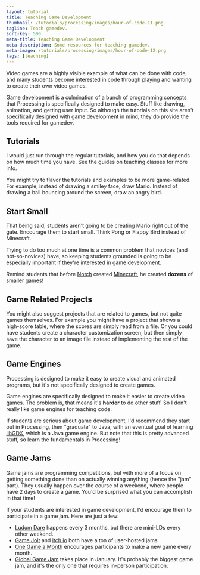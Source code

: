 ```yaml
---
layout: tutorial
title: Teaching Game Development
thumbnail: /tutorials/processing/images/hour-of-code-11.png
tagline: Teach gamedev.
sort-key: 500
meta-title: Teaching Game Development
meta-description: Some resources for teaching gamedev.
meta-image: /tutorials/processing/images/hour-of-code-12.png
tags: [teaching]
---
```


Video games are a highly visible example of what can be done with code, and many students become interested in code through playing and wanting to create their own video games. 

Game development is a culmination of a bunch of programming concepts that Processing is specifically designed to make easy. Stuff like drawing, animation, and getting user input. So although the tutorials on this site aren't specifically designed with game development in mind, they do provide the tools required for gamedev.

## Tutorials

I would just run through the regular tutorials, and how you do that depends on how much time you have. See the guides on teaching classes for more info.

You might try to flavor the tutorials and examples to be more game-related. For example, instead of drawing a smiley face, draw Mario. Instead of drawing a ball bouncing around the screen, draw an angry bird.

## Start Small

That being said, students aren't going to be creating Mario right out of the gate. Encourage them to start small. Think Pong or Flappy Bird instead of Minecraft.

Trying to do too much at one time is a common problem that novices (and not-so-novices) have, so keeping students grounded is going to be especially important if they're interested in game development.

Remind students that before [Notch](https://en.wikipedia.org/wiki/Markus_Persson) created [Minecraft](https://minecraft.net/en-us/), he created **dozens** of smaller games!

## Game Related Projects

You might also suggest projects that are related to games, but not quite games themselves. For example you might have a project that shows a high-score table, where the scores are simply read from a file. Or you could have students create a character customization screen, but then simply save the character to an image file instead of implementing the rest of the game.

## Game Engines

Processing is designed to make it easy to create visual and animated programs, but it's not specifically designed to create games.

Game engines are specifically designed to make it easier to create video games. The problem is, that means it's **harder** to do other stuff. So I don't really like game engines for teaching code.

If students are serious about game development, I'd recommend they start out in Processing, then "graduate" to Java, with an eventual goal of learning [libGDX](https://libgdx.badlogicgames.com/), which is a Java game engine. But note that this is pretty advanced stuff, so learn the fundamentals in Processing!

## Game Jams

Game jams are programming competitions, but with more of a focus on getting something done than on actually winning anything (hence the "jam" part). They usually happen over the course of a weekend, where people have 2 days to create a game. You'd be surprised what you can accomplish in that time!

If your students are interested in game development, I'd encourage them to participate in a game jam. Here are just a few:

- [Ludum Dare](http://ludumdare.com/compo/) happens every 3 months, but there are mini-LDs every other weekend.
- [Game Jolt](http://jams.gamejolt.com/browse/active) and [itch.io](https://itch.io/jams) both have a ton of user-hosted jams.
- [One Game a Month](http://www.onegameamonth.com/) encourages participants to make a new game every month.
- [Global Game Jam](http://globalgamejam.org/) takes place in January. It's probably the biggest game jam, and it's the only one that requires in-person participation.
